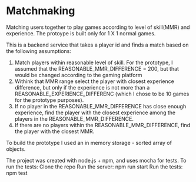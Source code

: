 # Matchmaking
Matching users together to play games according to level of skill(MMR) and experience.
The protoype is built only for 1 X 1 normal games.

This is a backend service that takes a player id and finds a match based on the following assumptions:
1. Match players within reasonable level of skill. 
   For the prototype, I assumed that the REASONABLE_MMR_DIFFERENCE = 200, but that would be changed according to the gaming platform
2. Withink that MMR range select the player with closest experience difference, but only if the experience is not more than 
   a REASONABLE_EXPERIENCE_DIFFERENC (which I chose to be 10 games for the prototype purposes). 
3. If no player in the REASONABLE_MMR_DIFFERENCE has close enough experience, find the player with the closest experience
among the players in the REASONABLE_MMR_DIFFERENCE.    
4. If there are no players within the REASONABLE_MMR_DIFFERENCE, find the player with the closest MMR.

To build the prototype I used an in memory storage - sorted array of objects.

The project was created with node.js + npm, and uses mocha for tests.
To run the tests:
Clone the repo
Run the server: npm run start
Run the tests: npm test

